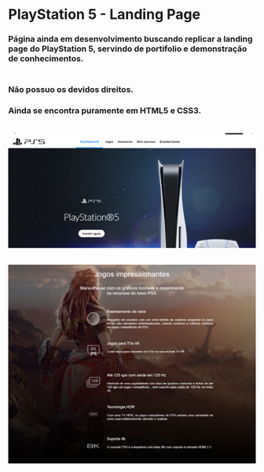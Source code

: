 # PlayStation 5 - Landing Page

### Página ainda em desenvolvimento buscando replicar a landing page do PlayStation 5, servindo de portifolio e demonstração de conhecimentos.  <br><br>

### Não possuo os devidos direitos. 
### Ainda se encontra puramente em HTML5 e CSS3. <br><br>

![Alt text](assets/images/preview1.png) <br><br>

![Alt text](assets/images/preview2.png) 